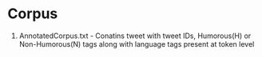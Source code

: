 # Corpus

1. AnnotatedCorpus.txt - Conatins tweet with tweet IDs, Humorous(H) or Non-Humorous(N) tags along with language tags present at token level

